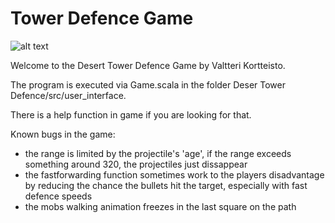 # Tower Defence Game

![alt text](https://github.com/valzugg/Tower-Defence-Project/tdthing.gif)

Welcome to the Desert Tower Defence Game 
by Valtteri Kortteisto.

The program is executed via Game.scala in the folder 
Deser Tower Defence/src/user_interface.

There is a help function in game if you
are looking for that.

Known bugs in the game:
- the range is limited by the  projectile's 'age',
  if the range exceeds something around 320, the projectiles just dissappear
- the fastforwarding function sometimes work to the players disadvantage
  by reducing the chance the bullets hit the target, especially with
  fast defence speeds
- the mobs walking animation freezes in the last square on the path
